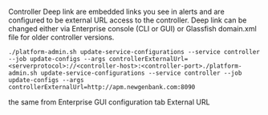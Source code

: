 
Controller Deep link are embedded links you see in alerts and are configured to be external URL access to the controller. 
Deep link can be changed either via Enterprise console (CLI or GUI) or Glassfish domain.xml file for older controller versions.

```shell
./platform-admin.sh update-service-configurations --service controller --job update-configs --args controllerExternalUrl=<serverprotocol>://<controller-host>:<controller-port>./platform-admin.sh update-service-configurations --service controller --job update-configs --args controllerExternalUrl=http://apm.newgenbank.com:8090
```

the same from Enterprise GUI configuration tab External URL